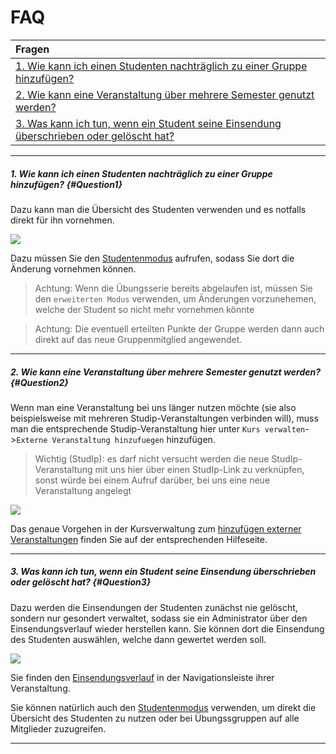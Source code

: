 # FAQ

| Fragen |
| :- |
| [1. Wie kann ich einen Studenten nachträglich zu einer Gruppe hinzufügen?](#Question1) |
| [2. Wie kann eine Veranstaltung über mehrere Semester genutzt werden?](#Question2) |
| [3. Was kann ich tun, wenn ein Student seine Einsendung überschrieben oder gelöscht hat?](#Question3) |

-------------------------------------------------------------

##### 1. Wie kann ich einen Studenten nachträglich zu einer Gruppe hinzufügen? {#Question1}

Dazu kann man die Übersicht des Studenten verwenden und es notfalls direkt für ihn vornehmen.

![](faqA.png)

Dazu müssen Sie den [Studentenmodus](../studentMode/studentMode.md) aufrufen, sodass Sie dort die Änderung vornehmen können.

> Achtung: Wenn die Übungsserie bereits abgelaufen ist, müssen Sie den `erweiterten Modus` verwenden, um Änderungen vorzunehemen, welche der Student so nicht mehr vornehmen könnte

> Achtung: Die eventuell erteilten Punkte der Gruppe werden dann auch direkt auf das neue Gruppenmitglied angewendet.

-------------------------------------------------------------

##### 2. Wie kann eine Veranstaltung über mehrere Semester genutzt werden? {#Question2}

Wenn man eine Veranstaltung bei uns länger nutzen möchte (sie also beispielsweise mit mehreren Studip-Veranstaltungen verbinden will), muss man die entsprechende Studip-Veranstaltung hier unter `Kurs verwalten`->`Externe Veranstaltung hinzufuegen` hinzufügen.

> Wichtig (StudIp): es darf nicht versucht werden die neue StudIp-Veranstaltung mit uns hier über einen StudIp-Link zu verknüpfen, sonst würde bei einem Aufruf darüber, bei uns eine neue Veranstaltung angelegt 

![](faqB.png)

Das genaue Vorgehen in der Kursverwaltung zum [hinzufügen externer Veranstaltungen](../courseManagement/addExternalId.md) finden Sie auf der entsprechenden Hilfeseite.

-------------------------------------------------------------

##### 3. Was kann ich tun, wenn ein Student seine Einsendung überschrieben oder gelöscht hat? {#Question3}

Dazu werden die Einsendungen der Studenten zunächst nie gelöscht, sondern nur gesondert verwaltet, sodass sie ein Administrator über den Einsendungsverlauf wieder herstellen kann.
Sie können dort die Einsendung des Studenten auswählen, welche dann gewertet werden soll.

![](faqC.png)

Sie finden den [Einsendungsverlauf](../uploadHistory/select.md) in der Navigationsleiste ihrer Veranstaltung.

Sie können natürlich auch den [Studentenmodus](../studentMode/studentMode.md) verwenden, um direkt die Übersicht des Studenten zu nutzen oder bei Übungssgruppen auf alle Mitglieder zuzugreifen.

-------------------------------------------------------------
